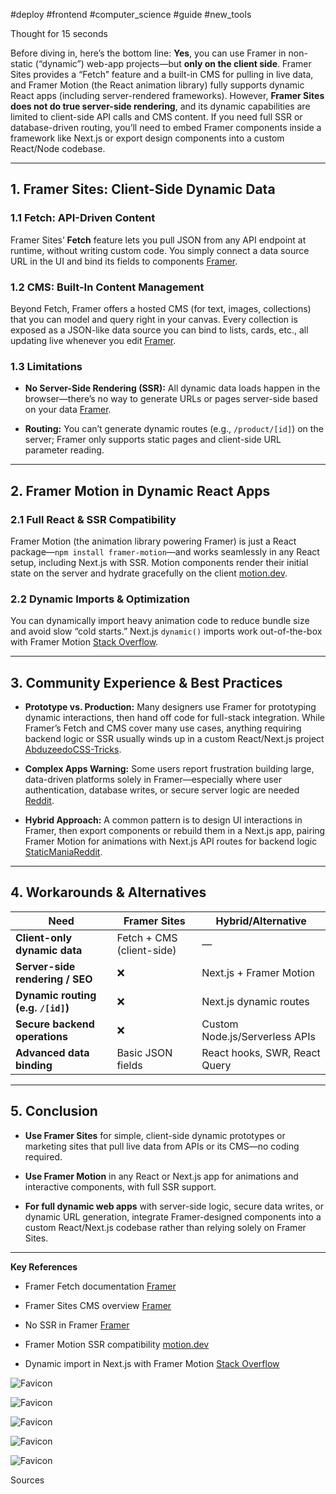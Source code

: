 #deploy #frontend #computer_science #guide #new_tools 

Thought for 15 seconds

Before diving in, here’s the bottom line: **Yes**, you can use Framer in non-static (“dynamic”) web-app projects—but **only on the client side**. Framer Sites provides a “Fetch” feature and a built-in CMS for pulling in live data, and Framer Motion (the React animation library) fully supports dynamic React apps (including server-rendered frameworks). However, **Framer Sites does not do true server-side rendering**, and its dynamic capabilities are limited to client-side API calls and CMS content. If you need full SSR or database-driven routing, you’ll need to embed Framer components inside a framework like Next.js or export design components into a custom React/Node codebase.

---

## 1. Framer Sites: Client-Side Dynamic Data

### 1.1 Fetch: API-Driven Content

Framer Sites’ **Fetch** feature lets you pull JSON from any API endpoint at runtime, without writing custom code. You simply connect a data source URL in the UI and bind its fields to components [Framer](https://www.framer.com/academy/lessons/fetch?utm_source=chatgpt.com).

### 1.2 CMS: Built-In Content Management

Beyond Fetch, Framer offers a hosted CMS (for text, images, collections) that you can model and query right in your canvas. Every collection is exposed as a JSON-like data source you can bind to lists, cards, etc., all updating live whenever you edit [Framer](https://www.framer.com/?utm_source=chatgpt.com).

### 1.3 Limitations

- **No Server-Side Rendering (SSR):** All dynamic data loads happen in the browser—there’s no way to generate URLs or pages server-side based on your data [Framer](https://www.framer.community/c/support/dynamic-url?utm_source=chatgpt.com).
    
- **Routing:** You can’t generate dynamic routes (e.g., `/product/[id]`) on the server; Framer only supports static pages and client-side URL parameter reading.
    

---

## 2. Framer Motion in Dynamic React Apps

### 2.1 Full React & SSR Compatibility

Framer Motion (the animation library powering Framer) is just a React package—`npm install framer-motion`—and works seamlessly in any React setup, including Next.js with SSR. Motion components render their initial state on the server and hydrate gracefully on the client [motion.dev](https://motion.dev/docs/react-motion-component?utm_source=chatgpt.com).

### 2.2 Dynamic Imports & Optimization

You can dynamically import heavy animation code to reduce bundle size and avoid slow “cold starts.” Next.js `dynamic()` imports work out-of-the-box with Framer Motion [Stack Overflow](https://stackoverflow.com/questions/72160531/how-do-i-import-framer-motion-using-dynamic-import-in-nextjs?utm_source=chatgpt.com).

---

## 3. Community Experience & Best Practices

- **Prototype vs. Production:** Many designers use Framer for prototyping dynamic interactions, then hand off code for full-stack integration. While Framer’s Fetch and CMS cover many use cases, anything requiring backend logic or SSR usually winds up in a custom React/Next.js project [Abduzeedo](https://abduzeedo.com/framer-prototype-production?utm_source=chatgpt.com)[CSS-Tricks](https://css-tricks.com/prototypes-and-production/?utm_source=chatgpt.com).
    
- **Complex Apps Warning:** Some users report frustration building large, data-driven platforms solely in Framer—especially where user authentication, database writes, or secure server logic are needed [Reddit](https://www.reddit.com/r/framer/comments/1iwyq45/is_it_wise_to_design_complex_apps_and_web/?utm_source=chatgpt.com).
    
- **Hybrid Approach:** A common pattern is to design UI interactions in Framer, then export components or rebuild them in a Next.js app, pairing Framer Motion for animations with Next.js API routes for backend logic [StaticMania](https://staticmania.com/blog/how-to-use-framer-motion-for-animations-in-next-js?utm_source=chatgpt.com)[Reddit](https://www.reddit.com/r/nextjs/comments/1by5k66/framer_motion_and_server_side_rendering/?utm_source=chatgpt.com).
    

---

## 4. Workarounds & Alternatives

|Need|Framer Sites|Hybrid/Alternative|
|---|---|---|
|**Client-only dynamic data**|Fetch + CMS (client-side)|—|
|**Server-side rendering / SEO**|❌|Next.js + Framer Motion|
|**Dynamic routing (e.g. `/[id]`)**|❌|Next.js dynamic routes|
|**Secure backend operations**|❌|Custom Node.js/Serverless APIs|
|**Advanced data binding**|Basic JSON fields|React hooks, SWR, React Query|

---

## 5. Conclusion

- **Use Framer Sites** for simple, client-side dynamic prototypes or marketing sites that pull live data from APIs or its CMS—no coding required.
    
- **Use Framer Motion** in any React or Next.js app for animations and interactive components, with full SSR support.
    
- **For full dynamic web apps** with server-side logic, secure data writes, or dynamic URL generation, integrate Framer-designed components into a custom React/Next.js codebase rather than relying solely on Framer Sites.
    

---

**Key References**

- Framer Fetch documentation [Framer](https://www.framer.com/academy/lessons/fetch?utm_source=chatgpt.com)
    
- Framer Sites CMS overview [Framer](https://www.framer.com/?utm_source=chatgpt.com)
    
- No SSR in Framer [Framer](https://www.framer.community/c/support/dynamic-url?utm_source=chatgpt.com)
    
- Framer Motion SSR compatibility [motion.dev](https://motion.dev/docs/react-motion-component?utm_source=chatgpt.com)
    
- Dynamic import in Next.js with Framer Motion [Stack Overflow](https://stackoverflow.com/questions/72160531/how-do-i-import-framer-motion-using-dynamic-import-in-nextjs?utm_source=chatgpt.com)
    

![Favicon](https://www.google.com/s2/favicons?domain=https://abduzeedo.com&sz=32)

![Favicon](https://www.google.com/s2/favicons?domain=https://stackoverflow.com&sz=32)

![Favicon](https://www.google.com/s2/favicons?domain=https://motion.dev&sz=32)

![Favicon](https://www.google.com/s2/favicons?domain=https://www.framer.community&sz=32)

![Favicon](https://www.google.com/s2/favicons?domain=https://www.framer.com&sz=32)

Sources